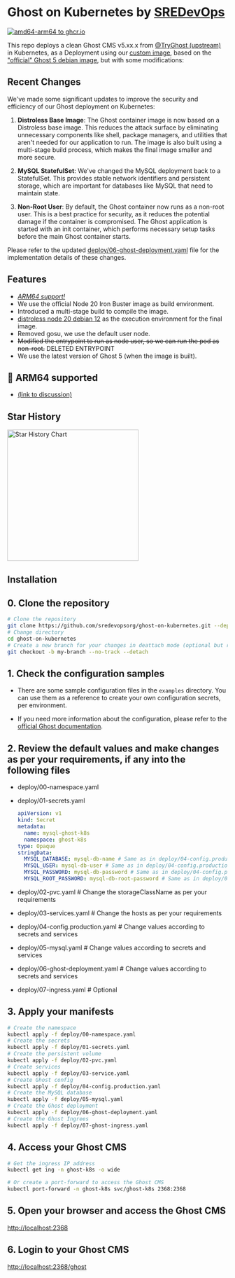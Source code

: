 # Ghost on Kubernetes by [SREDevOps](https://sredevops.org)

[![amd64-arm64 to ghcr.io](https://github.com/sredevopsorg/ghost-on-kubernetes/actions/workflows/multi-build.yaml/badge.svg)](https://github.com/sredevopsorg/ghost-on-kubernetes/actions/workflows/multi-build.yaml)

This repo deploys a clean Ghost CMS v5.xx.x from [@TryGhost (upstream)](https://github.com/TryGhost/Ghost) in Kubernetes, as a Deployment using our [custom image](https://github.com/sredevopsorg/ghost-on-kubernetes/blob/main/Dockerfile), based on the ["official" Ghost 5 debian image](https://github.com/docker-library/ghost/blob/master/5/debian/Dockerfile), but with some modifications:

## Recent Changes

We've made some significant updates to improve the security and efficiency of our Ghost deployment on Kubernetes:

1. **Distroless Base Image**: The Ghost container image is now based on a Distroless base image. This reduces the attack surface by eliminating unnecessary components like shell, package managers, and utilities that aren't needed for our application to run. The image is also built using a multi-stage build process, which makes the final image smaller and more secure.

2. **MySQL StatefulSet**: We've changed the MySQL deployment back to a StatefulSet. This provides stable network identifiers and persistent storage, which are important for databases like MySQL that need to maintain state.

3. **Non-Root User**: By default, the Ghost container now runs as a non-root user. This is a best practice for security, as it reduces the potential damage if the container is compromised. The Ghost application is started with an init container, which performs necessary setup tasks before the main Ghost container starts.

Please refer to the updated [deploy/06-ghost-deployment.yaml](deploy/06-ghost-deployment.yaml) file for the implementation details of these changes.

## Features

- [*ARM64 support!*](#-arm64-supported)
- We use the official Node 20 Iron Buster image as build environment.
- Introduced a multi-stage build to compile the image.
- [distroless node 20 debian 12](https://github.com/GoogleContainerTools/distroless/blob/main/README.md) as the execution environment for the final image.
- Removed gosu, we use the default user node.
- ~~Modified the entrypoint to run as node user, so we can run the pod as non-root.~~ DELETED ENTRYPOINT
- We use the latest version of Ghost 5 (when the image is built).

## 📌 ARM64 supported

- [(link to discussion)](https://github.com/sredevopsorg/ghost-on-kubernetes/issues/73#issuecomment-1933939315)

## Star History

<picture>
  <source media="(prefers-color-scheme: dark)" srcset="https://api.star-history.com/svg?repos=sredevopsorg/ghost-on-kubernetes&type=Date&theme=dark" />
  <source media="(prefers-color-scheme: light)" srcset="https://api.star-history.com/svg?repos=sredevopsorg/ghost-on-kubernetes&type=Date" />
  <img alt="Star History Chart" src="https://api.star-history.com/svg?repos=sredevopsorg/ghost-on-kubernetes&type=Date" height="300px" />
</picture>

## Installation

## 0. Clone the repository

```bash
# Clone the repository
git clone https://github.com/sredevopsorg/ghost-on-kubernetes.git --depth 1 --branch main --single-branch --no-tags
# Change directory
cd ghost-on-kubernetes
# Create a new branch for your changes in deattach mode (optional but recommended).
git checkout -b my-branch --no-track --detach

```
## 1. Check the configuration samples

- There are some sample configuration files in the `examples` directory. You can use them as a reference to create your own configuration secrets, per environment.

- If you need more information about the configuration, please refer to the [official Ghost documentation](https://ghost.org/docs/config/#custom-configuration-files).


## 2. Review the default values and make changes as per your requirements, if any into the following files

- deploy/00-namespace.yaml

- deploy/01-secrets.yaml

    ```yaml
    apiVersion: v1
    kind: Secret
    metadata:
      name: mysql-ghost-k8s
      namespace: ghost-k8s
    type: Opaque
    stringData:
      MYSQL_DATABASE: mysql-db-name # Same as in deploy/04-config.production.yaml
      MYSQL_USER: mysql-db-user # Same as in deploy/04-config.production.yaml
      MYSQL_PASSWORD: mysql-db-password # Same as in deploy/04-config.production.yaml
      MYSQL_ROOT_PASSWORD: mysql-db-root-password # Same as in deploy/04-config.production.yaml
    ```

- deploy/02-pvc.yaml # Change the storageClassName as per your requirements
- deploy/03-services.yaml # Change the hosts as per your requirements
- deploy/04-config.production.yaml # Change values according to secrets and services
- deploy/05-mysql.yaml # Change values according to secrets and services
- deploy/06-ghost-deployment.yaml # Change values according to secrets and services
- deploy/07-ingress.yaml # Optional

## 3. Apply your manifests

```bash
# Create the namespace
kubectl apply -f deploy/00-namespace.yaml
# Create the secrets
kubectl apply -f deploy/01-secrets.yaml
# Create the persistent volume
kubectl apply -f deploy/02-pvc.yaml
# Create services
kubectl apply -f deploy/03-service.yaml
# Create Ghost config
kubectl apply -f deploy/04-config.production.yaml
# Create the MySQL database
kubectl apply -f deploy/05-mysql.yaml
# Create the Ghost deployment
kubectl apply -f deploy/06-ghost-deployment.yaml
# Create the Ghost Ingrees
kubectl apply -f deploy/07-ghost-ingress.yaml
```

## 4. Access your Ghost CMS

```bash
# Get the ingress IP address
kubectl get ing -n ghost-k8s -o wide 

# Or create a port-forward to access the Ghost CMS
kubectl port-forward -n ghost-k8s svc/ghost-k8s 2368:2368

```

## 5. Open your browser and access the Ghost CMS

[http://localhost:2368](http://localhost:2368)

## 6. Login to your Ghost CMS

[http://localhost:2368/ghost](http://localhost:2368/ghost)
